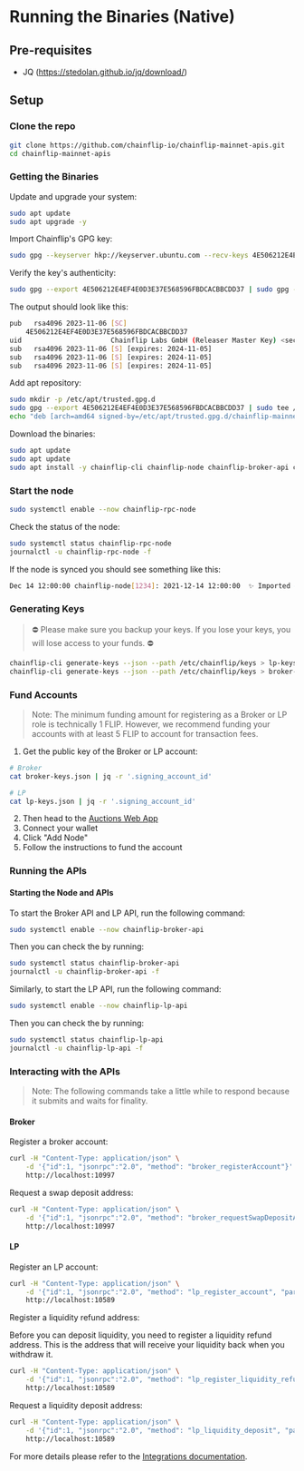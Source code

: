 # Running the Binaries (Native)

## Pre-requisites
- JQ (https://stedolan.github.io/jq/download/)

## Setup
### Clone the repo

```bash
git clone https://github.com/chainflip-io/chainflip-mainnet-apis.git
cd chainflip-mainnet-apis
```
### Getting the Binaries

Update and upgrade your system:
```bash
sudo apt update
sudo apt upgrade -y
```

Import Chainflip's GPG key:
```bash
sudo gpg --keyserver hkp://keyserver.ubuntu.com --recv-keys 4E506212E4EF4E0D3E37E568596FBDCACBBCDD37
```

Verify the key's authenticity:
```bash
sudo gpg --export 4E506212E4EF4E0D3E37E568596FBDCACBBCDD37 | sudo gpg --show-keys
```

The output should look like this:
```bash
pub   rsa4096 2023-11-06 [SC]
    4E506212E4EF4E0D3E37E568596FBDCACBBCDD37
uid                      Chainflip Labs GmbH (Releaser Master Key) <security@chainflip.io>
sub   rsa4096 2023-11-06 [S] [expires: 2024-11-05]
sub   rsa4096 2023-11-06 [S] [expires: 2024-11-05]
sub   rsa4096 2023-11-06 [S] [expires: 2024-11-05]
```

Add apt repository:
```bash
sudo mkdir -p /etc/apt/trusted.gpg.d
sudo gpg --export 4E506212E4EF4E0D3E37E568596FBDCACBBCDD37 | sudo tee /etc/apt/trusted.gpg.d/chainflip-mainnet.gpg
echo "deb [arch=amd64 signed-by=/etc/apt/trusted.gpg.d/chainflip-mainnet.gpg] https://pkgs.chainflip.io/ubuntu/ jammy berghain" | sudo tee /etc/apt/sources.list.d/chainflip-berghain-mainnet.list
```

Download the binaries:
```bash
sudo apt update
sudo apt update
sudo apt install -y chainflip-cli chainflip-node chainflip-broker-api chainflip-lp-api
```

### Start the node

```bash
sudo systemctl enable --now chainflip-rpc-node
```

Check the status of the node:

```bash
sudo systemctl status chainflip-rpc-node
journalctl -u chainflip-rpc-node -f
```

If the node is synced you should see something like this:

```bash
Dec 14 12:00:00 chainflip-node[1234]: 2021-12-14 12:00:00  ✨ Imported #1234 (0x1234…)
```

### Generating Keys

> ⛔️ Please make sure you backup your keys. If you lose your keys, you will lose access to your funds. ⛔️

```bash
chainflip-cli generate-keys --json --path /etc/chainflip/keys > lp-keys.json
chainflip-cli generate-keys --json --path /etc/chainflip/keys > broker-keys.json
```

### Fund Accounts

> Note: The minimum funding amount for registering as a Broker or LP role is technically 1 FLIP. However, we recommend funding your accounts with at least 5 FLIP to account for transaction fees.

1. Get the public key of the Broker or LP account:

```bash
# Broker
cat broker-keys.json | jq -r '.signing_account_id'

# LP
cat lp-keys.json | jq -r '.signing_account_id'
```

2. Then head to the [Auctions Web App](https://auctions.chainflip.io/nodes)
3. Connect your wallet
4. Click "Add Node"
5. Follow the instructions to fund the account

### Running the APIs

#### Starting the Node and APIs

To start the Broker API and LP API, run the following command:

```bash
sudo systemctl enable --now chainflip-broker-api
```

Then you can check the by running:

```bash
sudo systemctl status chainflip-broker-api
journalctl -u chainflip-broker-api -f
```

Similarly, to start the LP API, run the following command:

```bash
sudo systemctl enable --now chainflip-lp-api
```

Then you can check the by running:

```bash
sudo systemctl status chainflip-lp-api
journalctl -u chainflip-lp-api -f
```

### Interacting with the APIs

> Note: The following commands take a little while to respond because it submits and waits for finality.
#### Broker

Register a broker account:

```bash
curl -H "Content-Type: application/json" \
    -d '{"id":1, "jsonrpc":"2.0", "method": "broker_registerAccount"}' \
    http://localhost:10997
```

Request a swap deposit address:

```bash
curl -H "Content-Type: application/json" \
    -d '{"id":1, "jsonrpc":"2.0", "method": "broker_requestSwapDepositAddress", "params": ["ETH", "FLIP","0xabababababababababababababababababababab", 0]}' \
    http://localhost:10997
```

#### LP

Register an LP account:

```bash
curl -H "Content-Type: application/json" \
    -d '{"id":1, "jsonrpc":"2.0", "method": "lp_register_account", "params": [0]}' \
    http://localhost:10589
```
Register a liquidity refund address:

Before you can deposit liquidity, you need to register a liquidity refund address. This is the address that will receive your liquidity back when you withdraw it.

```bash
curl -H "Content-Type: application/json" \
    -d '{"id":1, "jsonrpc":"2.0", "method": "lp_register_liquidity_refund_address", "params": {"chain": "Ethereum", "address": "0xabababababababababababababababababababab"}}' \
    http://localhost:10589

```

Request a liquidity deposit address:

```bash
curl -H "Content-Type: application/json" \
    -d '{"id":1, "jsonrpc":"2.0", "method": "lp_liquidity_deposit", "params": ["ETH"]}' \
    http://localhost:10589
```

For more details please refer to the [Integrations documentation](https://docs.chainflip.io/integration/liquidity-provision/lp-api).
